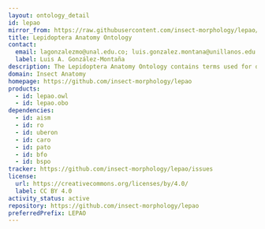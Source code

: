 ```yaml
---
layout: ontology_detail
id: lepao
mirror_from: https://raw.githubusercontent.com/insect-morphology/lepao/main/lepao.owl
title: Lepidoptera Anatomy Ontology
contact:
  email: lagonzalezmo@unal.edu.co; luis.gonzalez.montana@unillanos.edu.co
  label: Luis A. González-Montaña
description: The Lepidoptera Anatomy Ontology contains terms used for describing the anatomy and phenotype of moths and butterflies in biodiversity research. LEPAO is developed in part by BIOfid (The Specialised Information Service Biodiversity Research).
domain: Insect Anatomy
homepage: https://github.com/insect-morphology/lepao
products:
  - id: lepao.owl
  - id: lepao.obo
dependencies:
  - id: aism
  - id: ro
  - id: uberon
  - id: caro
  - id: pato
  - id: bfo
  - id: bspo
tracker: https://github.com/insect-morphology/lepao/issues
license:
  url: https://creativecommons.org/licenses/by/4.0/
  label: CC BY 4.0
activity_status: active
repository: https://github.com/insect-morphology/lepao
preferredPrefix: LEPAO
---
```

